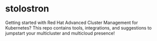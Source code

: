 # stolostron
Getting started with Red Hat Advanced Cluster Management for Kubernetes?  This repo contains tools, integrations, and suggestions to jumpstart your multicluster and multicloud presence!
